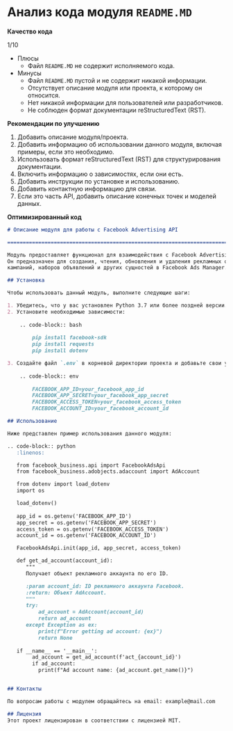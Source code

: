 # Анализ кода модуля `README.MD`

**Качество кода**

1/10
- Плюсы
    - Файл `README.MD` не содержит исполняемого кода.
- Минусы
    - Файл `README.MD` пустой и не содержит никакой информации.
    - Отсутствует описание модуля или проекта, к которому он относится.
    - Нет никакой информации для пользователей или разработчиков.
    - Не соблюден формат документации reStructuredText (RST).

**Рекомендации по улучшению**

1.  Добавить описание модуля/проекта.
2.  Добавить информацию об использовании данного модуля, включая примеры, если это необходимо.
3.  Использовать формат reStructuredText (RST) для структурирования документации.
4.  Включить информацию о зависимостях, если они есть.
5.  Добавить инструкции по установке и использованию.
6.  Добавить контактную информацию для связи.
7.  Если это часть API, добавить описание конечных точек и моделей данных.

**Оптимизированный код**

```markdown
# Описание модуля для работы с Facebook Advertising API

=========================================================================================

Модуль предоставляет функционал для взаимодействия с Facebook Advertising API. 
Он предназначен для создания, чтения, обновления и удаления рекламных объявлений,
кампаний, наборов объявлений и других сущностей в Facebook Ads Manager.

## Установка

Чтобы использовать данный модуль, выполните следующие шаги:

1. Убедитесь, что у вас установлен Python 3.7 или более поздней версии.
2. Установите необходимые зависимости:
    
    .. code-block:: bash
    
        pip install facebook-sdk
        pip install requests
        pip install dotenv

3. Создайте файл `.env` в корневой директории проекта и добавьте свои учетные данные Facebook:
    
    .. code-block:: env
    
        FACEBOOK_APP_ID=your_facebook_app_id
        FACEBOOK_APP_SECRET=your_facebook_app_secret
        FACEBOOK_ACCESS_TOKEN=your_facebook_access_token
        FACEBOOK_ACCOUNT_ID=your_facebook_account_id

## Использование

Ниже представлен пример использования данного модуля:

.. code-block:: python
   :linenos:

   from facebook_business.api import FacebookAdsApi
   from facebook_business.adobjects.adaccount import AdAccount

   from dotenv import load_dotenv
   import os

   load_dotenv()
   
   app_id = os.getenv('FACEBOOK_APP_ID')
   app_secret = os.getenv('FACEBOOK_APP_SECRET')
   access_token = os.getenv('FACEBOOK_ACCESS_TOKEN')
   account_id = os.getenv('FACEBOOK_ACCOUNT_ID')

   FacebookAdsApi.init(app_id, app_secret, access_token)

   def get_ad_account(account_id):
      """
      Получает объект рекламного аккаунта по его ID.

      :param account_id: ID рекламного аккаунта Facebook.
      :return: Объект AdAccount.
      """
      try:
          ad_account = AdAccount(account_id)
          return ad_account
      except Exception as ex:
          print(f"Error getting ad account: {ex}")
          return None
    
   if __name__ == '__main__':
        ad_account = get_ad_account(f'act_{account_id}')
        if ad_account:
          print(f"Ad account name: {ad_account.get_name()}")


## Контакты

По вопросам работы с модулем обращайтесь на email: example@mail.com

## Лицензия
Этот проект лицензирован в соответствии с лицензией MIT.
```